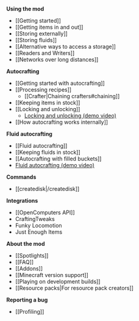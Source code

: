 **Using the mod**

- [[Getting started]]
- [[Getting items in and out]]
- [[Storing externally]]
- [[Storing fluids]]
- [[Alternative ways to access a storage]]
- [[Readers and Writers]]
- [[Networks over long distances]]

**Autocrafting**

- [[Getting started with autocrafting]]
- [[Processing recipes]]
  - [[Crafter|Chaining crafters#chaining]]
- [[Keeping items in stock]]
- [[Locking and unlocking]]
  - [Locking and unlocking (demo video)](https://www.youtube.com/watch?v=c9s-IfDPKxw)
- [[How autocrafting works internally]]

**Fluid autocrafting**

- [[Fluid autocrafting]]
- [[Keeping fluids in stock]]
- [[Autocrafting with filled buckets]]
- [Fluid autocrafting (demo video)](https://www.youtube.com/watch?v=6v-e_NdLEnI)

**Commands**

- [[createdisk|/createdisk]]

**Integrations**

- [[OpenComputers API]]
- CraftingTweaks
- Funky Locomotion
- Just Enough Items

**About the mod**

- [[Spotlights]]
- [[FAQ]]
- [[Addons]]
- [[Minecraft version support]]
- [[Playing on development builds]]
- [[Resource packs|For resource pack creators]]

**Reporting a bug**

- [[Profiling]]